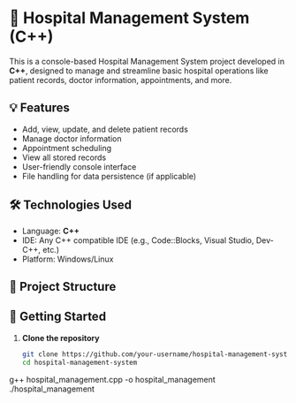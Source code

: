 # 🏥 Hospital Management System (C++)

This is a console-based Hospital Management System project developed in **C++**, designed to manage and streamline basic hospital operations like patient records, doctor information, appointments, and more.

## 💡 Features

- Add, view, update, and delete patient records  
- Manage doctor information  
- Appointment scheduling  
- View all stored records  
- User-friendly console interface  
- File handling for data persistence (if applicable)

## 🛠️ Technologies Used

- Language: **C++**
- IDE: Any C++ compatible IDE (e.g., Code::Blocks, Visual Studio, Dev-C++, etc.)
- Platform: Windows/Linux

## 📂 Project Structure


## 🚀 Getting Started

1. **Clone the repository**
   ```bash
   git clone https://github.com/your-username/hospital-management-system.git
   cd hospital-management-system
g++ hospital_management.cpp -o hospital_management
./hospital_management
